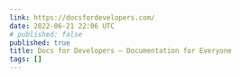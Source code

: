 ```yaml
---
link: https://docsfordevelopers.com/
date: 2022-06-21 22:06 UTC
# published: false
published: true
title: Docs for Developers – Documentation for Everyone
tags: []
---
```



